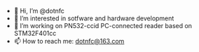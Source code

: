 - 👋 Hi, I’m @dotnfc
- 👀 I’m interested in sotfware and hardware development
- 🌱 I’m working on PN532-ccid PC-connected reader based on STM32F401cc
- 📫 How to reach me: dotnfc@163.com

<!---
dotnfc/dotnfc is a ✨ special ✨ repository because its `README.md` (this file) appears on your GitHub profile.
You can click the Preview link to take a look at your changes.
--->
